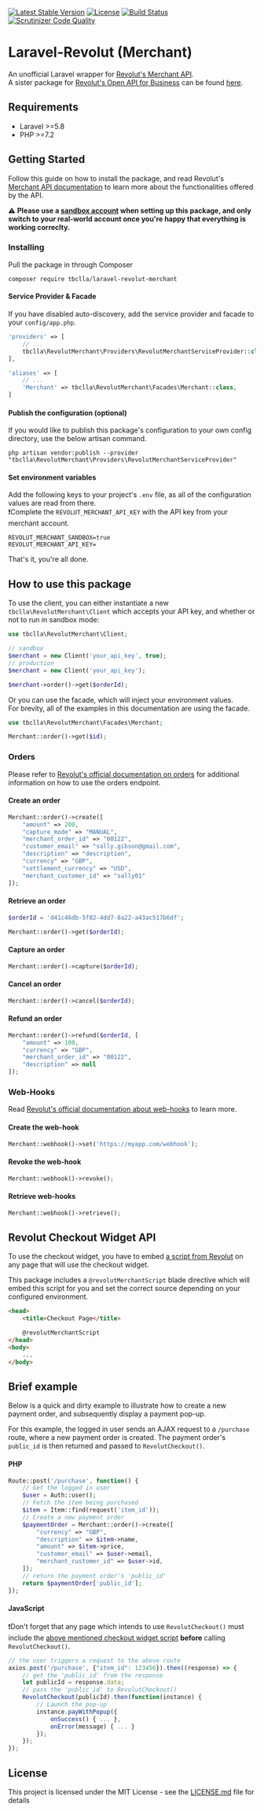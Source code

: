 <!-- @format -->

[![Latest Stable Version](https://poser.pugx.org/tbclla/laravel-revolut-merchant/v/stable)](https://packagist.org/packages/tbclla/laravel-revolut-merchant)
[![License](https://poser.pugx.org/tbclla/laravel-revolut-merchant/license)](https://packagist.org/packages/tbclla/laravel-revolut-merchant)
[![Build Status](https://travis-ci.com/tbclla/laravel-revolut-merchant.svg?branch=master)](https://travis-ci.com/tbclla/laravel-revolut-merchant)
[![Scrutinizer Code Quality](https://scrutinizer-ci.com/g/tbclla/laravel-revolut-merchant/badges/quality-score.png?b=master)](https://scrutinizer-ci.com/g/tbclla/laravel-revolut-merchant/?branch=master)

# Laravel-Revolut (Merchant)

An unofficial Laravel wrapper for [Revolut's Merchant API](https://developer.revolut.com/docs/merchant-api).<br>
A sister package for [Revolut's Open API for Business](https://developer.revolut.com/docs/business-api/#getting-started) can be found [here](https://github.com/tbclla/laravel-revolut-business).

## Requirements

- Laravel >=5.8
- PHP >=7.2

## Getting Started

Follow this guide on how to install the package, and read Revolut's [Merchant API documentation](https://developer.revolut.com/docs/merchant-api/#getting-started) to learn more about the functionalities offered by the API.

⚠️ **Please use a [sandbox account](https://sandbox-business.revolut.com/signup) when setting up this package, and only switch to your real-world account once you're happy that everything is working correclty.**

### Installing

Pull the package in through Composer

```
composer require tbclla/laravel-revolut-merchant
```

#### Service Provider & Facade

If you have disabled auto-discovery, add the service provider and facade to your `config/app.php`.

```php
'providers' => [
    // ...
    tbclla\RevolutMerchant\Providers\RevolutMerchantServiceProvider::class,
],

'aliases' => [
    // ...
    'Merchant' => tbclla\RevolutMerchant\Facades\Merchant::class,
]
```

#### Publish the configuration (optional)

If you would like to publish this package's configuration to your own config directory, use the below artisan command.<br>
```
php artisan vendor:publish --provider "tbclla\RevolutMerchant\Providers\RevolutMerchantServiceProvider"
```

#### Set environment variables

Add the following keys to your project's `.env` file, as all of the configuration values are read from there.<br>
❗Complete the `REVOLUT_MERCHANT_API_KEY` with the API key from your merchant account.

```
REVOLUT_MERCHANT_SANDBOX=true
REVOLUT_MERCHANT_API_KEY=
```

That's it, you're all done.

## How to use this package

To use the client, you can either instantiate a new `tbclla\RevolutMerchant\Client` which accepts your API key, and whether or not to run in sandbox mode:

```php
use tbclla\RevolutMerchant\Client;

// sandbox
$merchant = new Client('your_api_key', true);
// production
$merchant = new Client('your_api_key');

$merchant->order()->get($orderId);
```

Or you can use the facade, which will inject your environment values.<br>
For brevity, all of the examples in this documentation are using the facade.

```php
use tbclla\RevolutMerchant\Facades\Merchant;

Merchant::order()->get($id);
```

### Orders

Please refer to [Revolut's official documentation on orders](https://developer.revolut.com/docs/merchant-api/#backend-api-order-object) for additional information on how to use the orders endpoint.

#### Create an order

```php
Merchant::order()->create([
    "amount" => 200,
    "capture_mode" => "MANUAL",
    "merchant_order_id" => "00122",
    "customer_email" => "sally.gibson@gmail.com",
    "description" => "description",
    "currency" => "GBP",
    "settlement_currency" => "USD",
    "merchant_customer_id" => "sally01"
]);
```

#### Retrieve an order

```php
$orderId = 'd41c46db-5f82-4dd7-8a22-a43ac517b6df';

Merchant::order()->get($orderId);
```

#### Capture an order

```php
Merchant::order()->capture($orderId);
```

#### Cancel an order

```php
Merchant::order()->cancel($orderId);
```

#### Refund an order

```php
Merchant::order()->refund($orderId, [
    "amount" => 100,
    "currency" => "GBP",
    "merchant_order_id" => "00122",
    "description" => null
]);
```

### Web-Hooks

Read [Revolut's official documentation about web-hooks](https://developer.revolut.com/docs/merchant-api/#backend-api-webhooks) to learn more.

#### Create the web-hook

```php
Merchant::webhook()->set('https://myapp.com/webhook');
```

#### Revoke the web-hook

```php
Merchant::webhook()->revoke();
```

#### Retrieve web-hooks

```php
Merchant::webhook()->retrieve();
```

## Revolut Checkout Widget API

To use the checkout widget, you have to embed [a script from Revolut](https://developer.revolut.com/docs/merchant-api/#revolut-checkout-widget-api-embed-script) on any page that will use the checkout widget.

This package includes a `@revolutMerchantScript` blade directive which will embed this script for you and set the correct source depending on your configured environment.

```html
<head>
    <title>Checkout Page</title>

    @revolutMerchantScript
</head>
<body>
    ...
</body>
```

## Brief example

Below is a quick and dirty example to illustrate how to create a new payment order, and subsequently display a payment pop-up.

For this example, the logged in user sends an AJAX request to a `/purchase` route, where a new payment order is created.
The payment order's `public_id` is then returned and passed to `RevolutCheckout()`.

#### PHP

```php
Route::post('/purchase', function() {
    // Get the logged in user
    $user = Auth::user();
    // Fetch the item being purchased
    $item = Item::find(request('item_id'));
    // Create a new payment order
    $paymentOrder = Merchant::order()->create([
        "currency" => "GBP",
        "description" => $item->name,
        "amount" => $item->price,
        "customer_email" => $user->email,
        "merchant_customer_id" => $user->id,
    ]);
    // return the payment order's 'public_id'
    return $paymentOrder['public_id'];
});
```

#### JavaScript

❗Don't forget that any page which intends to use `RevolutCheckout()` must include the [above mentioned checkout widget script](https://github.com/tbclla/laravel-revolut-merchant#revolut-checkout-widget-api) **before** calling `RevolutCheckout()`.

```js
// the user triggers a request to the above route
axios.post('/purchase', {"item_id": 123456}).then((response) => {
    // get the 'public_id' from the response
    let publicId = response.data;
    // pass the 'public_id' to RevolutCheckout()
    RevolutCheckout(publicId).then(function(instance) {
        // Launch the pop-up
        instance.payWithPopup({
            onSuccess() { ... },
            onError(message) { ... }
        });
    });
});
```

## License

This project is licensed under the MIT License - see the [LICENSE.md](LICENSE.md) file for details
